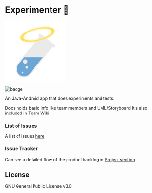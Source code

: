 # Experimenter 🧪

<img src="img/logo.png" alt="logo" width=200 />

![badge](https://github.com/CMPUT301W21T21-H03/DivineInspiration/workflows/AndroidTests/badge.svg)

An Java-Android app that does experiments and tests.



Docs holds basic info like team members and UML/Storyboard
It's also included in Team Wiki



### List of Issues

A list of issues [here](https://github.com/CMPUT301W21T21-H03/DivineInspiration/issues ) 



### Issue Tracker    
Can see a detailed flow of the product backlog in [Project section](https://github.com/CMPUT301W21T21-H03/DivineInspiration/projects/1)  



## License

GNU General Public License v3.0
